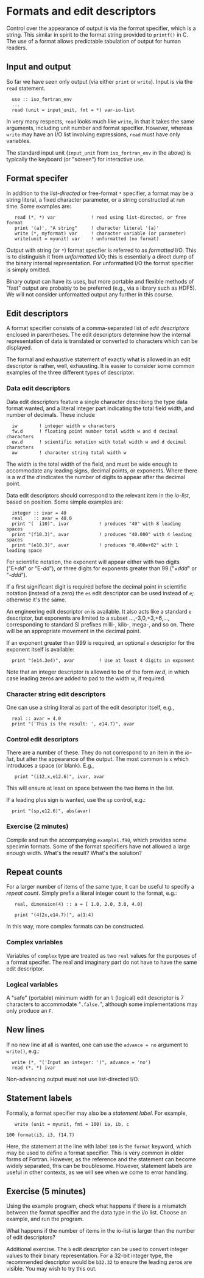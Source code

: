 # Formats and edit descriptors

Control over the appearance of output is via the format specifier,
which is a string. This similar in spirit to the format string
provided to `printf()` in C. The use of a format allows predictable
tabulation of output for human readers.

## Input and output

So far we have seen only output (via either `print` or `write`). Input
is via the `read` statement.
```
  use :: iso_fortran_env
  ...
  read (unit = input_unit, fmt = *) var-io-list
```
In very many respects, `read` looks much like `write`, in that it
takes the same arguments, including unit number and format specifier.
However, whereas `write` may have an I/O list involving expressions, `read`
must have only variables.

The standard input unit (`input_unit` from `iso_fortran_env` in the above)
is typically the keyboard (or "screen") for interactive use.

## Format specifer

In addition to the _list-directed_ or free-format `*` specifier, a
format may be a string literal, a fixed character parameter, or a
string constructed at run time. Some examples are:
```
   read (*, *) var             ! read using list-directed, or free format
   print '(a)', "A string"     ! character literal '(a)'
   write (*, myformat) var     ! character variable (or parameter)
   write(unit = myunit) var    ! unformatted (no format)
```

Output with string (or `*`) format specfier is referred to as _formatted_ I/O.
This is to distinguish it from _unformatted_ I/O; this is essentially a
direct dump of the binary internal representation. For unformatted
I/O the format specifier is simply omitted.

Binary output can have its uses, but more portable and flexible methods
of "fast" output are probably to be preferred (e.g., via a library such
as HDF5). We will not consider unformatted output any further in this course.


## Edit descriptors

A format specifier consists of a comma-separated list of
_edit descriptors_ enclosed in parentheses. The edit descriptors
determine how the internal representation of data is translated or converted
to characters which can be displayed.

The formal and exhaustive statement of exactly what is allowed in an
edit descriptor is rather, well, exhausting. It is easier to consider
some common examples of the three different types of descriptor.

### Data edit descriptors

Data edit descriptors feature a single character describing the type
data format wanted, and a literal integer part indicating the total
field width, and number of decimals. These include
```
  iw        ! integer width w characters
  fw.d      ! floating point number total width w and d decimal characters
  ew.d      ! scientific notation with total width w and d decimal characters
  aw        ! character string total width w
```
The width is the total width of the field, and must be wide enough to
accommodate any leading signs, decimal points, or exponents. Where there
is a _w.d_ the _d_ indicates the number of digits to appear after the
decimal point.

Data edit descriptors should correspond to the relevant item in the _io-list_,
based on position. Some simple examples are:
```
  integer :: ivar = 40
  real    :: avar = 40.0
  print "(  i10)", ivar           ! produces "40" with 8 leading spaces
  print "(f10.3)", avar           ! produces "40.000" with 4 leading spaces
  print "(e10.3)", avar           ! produces "0.400e+02" with 1 leading space
```
For scientific notation, the exponent will appear either with two digits
("E+_dd_" or "E-_dd_"), or three digits for exponents greater than 99
("+_ddd_" or "-_ddd_").

If a first significant digit is required before the decimal point in
scientific notation (instead of a zero) the `es` edit descriptor can
be used instead of `e`; otherwise it's the same.

An engineering edit descriptor `en` is available. It also acts like a standard
`e` descriptor, but exponents are limited to a subset ...,-3,0,+3,+6,...,
corresponding to standard SI prefixes milli-, kilo-, mega-, and so on.
There will be an appropriate movement in the decimal point.

If an exponent greater than 999 is required, an optional `e` descriptor for
the exponent itself is available:
```
  print "(e14.3e4)", avar         ! Use at least 4 digits in exponent
```

Note that an integer descriptor is allowed to be of the form _iw.d_,
in which case leading zeros are added to pad to the width _w_, if
required.

### Character string edit descriptors

One can use a string literal as part of the edit descriptor itself, e.g.,
```
  real :: avar = 4.0
  print "('This is the result: ', e14.7)", avar
```

### Control edit descriptors

There are a number of these. They do not correspond to an item in the
_io-list_, but alter the appearance of the output. The most common is
`x` which introduces a space (or blank). E.g.,
```
   print "(i12,x,e12.6)", ivar, avar
```
This will ensure at least on space between the two items in the list.

If a leading plus sign is wanted, use the `sp` control, e.g.:
```
  print "(sp,e12.6)", abs(avar)
```

### Exercise (2 minutes)

Compile and run the accompanying `example1.f90`, which provides some specimin
formats. Some of the format specifiers have not allowed a large enough
width. What's the result? What's the solution?


## Repeat counts

For a larger number of items of the same type, it can be useful to specify
a _repeat count_. Simply prefix a literal integer count to the format, e.g.:
```
   real, dimension(4) :: a = [ 1.0, 2.0, 3.0, 4.0]

   print "(4(2x,e14.7))", a(1:4)
```
In this way, more complex formats can be constructed.

### Complex variables

Variables of `complex` type are treated as two `real` values for the
purposes of a format specifer. The real and imaginary part do not have to
have the same edit descriptor.

### Logical variables

A "safe" (portable) minimum width for an `l` (logical) edit descriptor is
7 characters to accommodate "`.false.`", although some implementations
may only produce an `F`.

## New lines

If no new line at all is wanted, one can use the `advance = no` argument
to `write()`, e.g.:
```
  write (*, "('Input an integer: ')", advance = 'no')
  read (*, *) ivar
```
Non-advancing output must not use list-directed I/O.

## Statement labels

Formally, a format specifier may also be a _statement label_. For example,
```
   write (unit = myunit, fmt = 100) ia, ib, c

100 format(i3, i3, f14.7)
```
Here, the statement at the line with label `100` is the `format` keyword,
which may be used to define a format specifier.
This is very common in older forms of Fortran. However, as the reference
and the statement can become widely separated, this can be troublesome.
However, statement labels are useful in other contexts, as we will see
when we come to error handling.


## Exercise (5 minutes)

Using the example program, check what happens if there is a mismatch
between the format specifier and the data type in the i/o list.
Choose an example, and run the program.

What happens if the number of items in the io-list is larger than
the number of edit descriptors?

Additional exercise. The `b` edit descriptor can be used to convert integer
values
to their binary representation. For a 32-bit integer type, the recommended
descriptor would be `b32.32` to ensure the leading zeros are visible. You
may wish to try this out.
